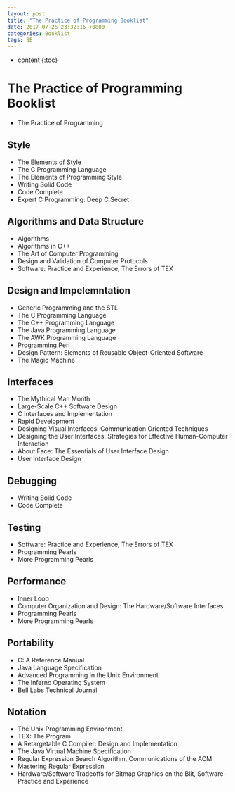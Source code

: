 ```yaml
---
layout: post
title: "The Practice of Programming Booklist"
date: 2017-07-26 23:32:16 +0800
categories: Booklist
tags: SE
---
```


* content
{:toc}
# The Practice of Programming Booklist

+  The Practice of Programming

## Style

+  The Elements of Style
+  The C Programming Language
+  The Elements of Programming Style
+  Writing Solid Code
+  Code Complete
+  Expert C Programming: Deep C Secret

## Algorithms and Data Structure

+  Algorithms
+  Algorithms in C++
+ The Art of Computer Programming
+ Design and Validation of Computer Protocols
+ Software: Practice and Experience, The Errors of TEX

## Design and Impelemntation

+ Generic Programming and the STL
+  The C Programming Language
+ The C++ Programming Language
+ The Java Programming Language
+ The AWK Programming Language
+ Programming Perl
+ Design Pattern: Elements of Reusable Object-Oriented Software
+ The Magic Machine

## Interfaces

+ The Mythical Man Month
+ Large-Scale C++ Software Design
+ C Interfaces and Implementation
+ Rapid Development
+ Designing Visual Interfaces: Communication Oriented Techniques
+ Designing the User Interfaces: Strategies for Effective Human-Computer Interaction
+ About Face: The Essentials of User Interface Design
+ User Interface Design

## Debugging

+  Writing Solid Code
+  Code Complete

## Testing

+ Software: Practice and Experience, The Errors of TEX
+ Programming Pearls
+ More Programming Pearls

## Performance

+ Inner Loop
+ Computer Organization and Design: The Hardware/Software Interfaces
+ Programming Pearls
+ More Programming Pearls

## Portability

+ C: A Reference Manual
+ Java Language Specification
+ Advanced Programming in the Unix Environment
+ The Inferno Operating System
+ Bell Labs Technical Journal

## Notation

+ The Unix Programming Environment
+ TEX: The Program
+ A Retargetable C Compiler: Design and Implementation
+ The Java Virtual Machine Specification
+ Regular Expression Search Algorithm, Communications of the ACM
+ Mastering Regular Expression
+ Hardware/Software Tradeoffs for Bitmap Graphics on the Blit, Software-Practice and Experience

